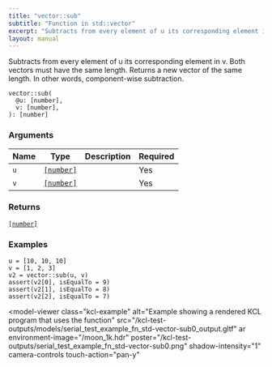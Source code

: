 ```yaml
---
title: "vector::sub"
subtitle: "Function in std::vector"
excerpt: "Subtracts from every element of u its corresponding element in v. Both vectors must have the same length. Returns a new vector of the same length. In other words, component-wise subtraction."
layout: manual
---
```


Subtracts from every element of u its corresponding element in v. Both vectors must have the same length. Returns a new vector of the same length. In other words, component-wise subtraction.

```kcl
vector::sub(
  @u: [number],
  v: [number],
): [number]
```



### Arguments

| Name | Type | Description | Required |
|----------|------|-------------|----------|
| `u` | [`[number]`](/docs/kcl-std/types/std-types-number) |  | Yes |
| `v` | [`[number]`](/docs/kcl-std/types/std-types-number) |  | Yes |

### Returns

[`[number]`](/docs/kcl-std/types/std-types-number)


### Examples

```kcl
u = [10, 10, 10]
v = [1, 2, 3]
v2 = vector::sub(u, v)
assert(v2[0], isEqualTo = 9)
assert(v2[1], isEqualTo = 8)
assert(v2[2], isEqualTo = 7)

```


<model-viewer
  class="kcl-example"
  alt="Example showing a rendered KCL program that uses the  function"
  src="/kcl-test-outputs/models/serial_test_example_fn_std-vector-sub0_output.gltf"
  ar
  environment-image="/moon_1k.hdr"
  poster="/kcl-test-outputs/serial_test_example_fn_std-vector-sub0.png"
  shadow-intensity="1"
  camera-controls
  touch-action="pan-y"
>
</model-viewer>


